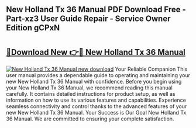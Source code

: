 ## New Holland Tx 36 Manual PDF Download Free - Part-xz3 User Guide Repair - Service Owner Edition gCPxN

# <h2><a href="http://bc52522.oget.top/?id=New+Holland+Tx+36+Manual">🔗Download New 👉🔴 New Holland Tx 36 Manual</a></h2>

[![New Holland Tx 36 Manual new download](https://i.imgur.com/5g1atiW.png)](http://bc52522.oget.top/?id=New+Holland+Tx+36+Manual)
Your Reliable Companion This user manual provides a dependable guide to operating and maintaining your new New Holland Tx 36 Manual with confidence. Before you begin using your New Holland Tx 36 Manual, we recommend reading this manual carefully. It contains detailed instructions for product setup, as well as information on how to use its various features and capabilities. Experience seamless connectivity and control thanks to the advanced features of your new New Holland Tx 36 Manual. Your Success is Our Goal New Holland Tx 36 Manual. We are committed to ensuring your complete satisfaction.
